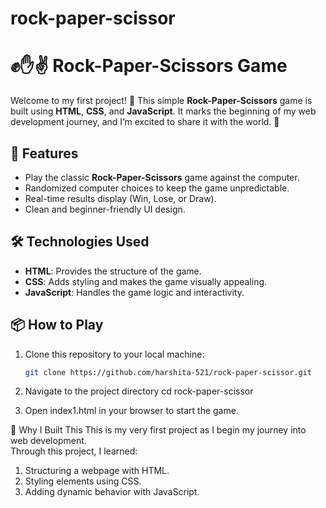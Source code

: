 # rock-paper-scissor
# ✊✋✌️ Rock-Paper-Scissors Game

Welcome to my first project! 🎉 This simple **Rock-Paper-Scissors** game is built using **HTML**, **CSS**, and **JavaScript**. It marks the beginning of my web development journey, and I’m excited to share it with the world. 🌟

## 🚀 Features

- Play the classic **Rock-Paper-Scissors** game against the computer.
- Randomized computer choices to keep the game unpredictable.
- Real-time results display (Win, Lose, or Draw).
- Clean and beginner-friendly UI design.

## 🛠️ Technologies Used

- **HTML**: Provides the structure of the game.
- **CSS**: Adds styling and makes the game visually appealing.
- **JavaScript**: Handles the game logic and interactivity.

## 📦 How to Play

1. Clone this repository to your local machine:
   ```bash
   git clone https://github.com/harshita-521/rock-paper-scissor.git

2. Navigate to the project directory
   cd rock-paper-scissor

3. Open index1.html in your browser to start the game.


🌟 Why I Built This
This is my very first project as I begin my journey into web development. <br>
Through this project, I learned:

1. Structuring a webpage with HTML.
2. Styling elements using CSS.
3. Adding dynamic behavior with JavaScript.




